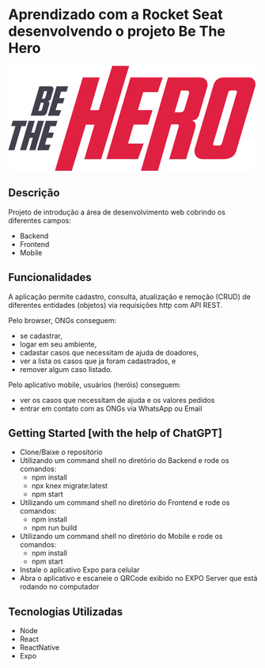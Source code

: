 # Aprendizado com a Rocket Seat desenvolvendo o projeto Be The Hero

![](https://raw.githubusercontent.com/SLMath/Dev_RocketSeat-BeTheHero/2e10311b085a4bfea0ed8221f660c1d1b011fe08/frontend/src/assets/logo.svg)

## Descrição
Projeto de introdução a área de desenvolvimento web cobrindo os diferentes campos:
- Backend
- Frontend
- Mobile

## Funcionalidades
A aplicação permite cadastro, consulta, atualização e remoção (CRUD) de diferentes entidades (objetos) via requisições http com API REST.

Pelo browser, ONGs conseguem: 
- se cadastrar,
- logar em seu ambiente,
- cadastar casos que necessitam de ajuda de doadores,
- ver a lista os casos que ja foram cadastrados, e
- remover algum caso listado.

Pelo aplicativo mobile, usuários (heróis) conseguem:
- ver os casos que necessitam de ajuda e os valores pedidos
- entrar em contato com as ONGs via WhatsApp ou Email

## Getting Started [with the help of ChatGPT]
- Clone/Baixe o repositório
- Utilizando um command shell no diretório do Backend e rode os comandos:
  - npm install
  - npx knex migrate:latest
  - npm start
- Utilizando um command shell no diretório do Frontend e rode os comandos:
  - npm install
  - npm run build
- Utilizando um command shell no diretório do Mobile e rode os comandos:
  - npm install
  - npm start
- Instale o aplicativo Expo para celular
- Abra o aplicativo e escaneie o QRCode exibido no EXPO Server que está rodando no computador

## Tecnologias Utilizadas
- Node
- React
- ReactNative
- Expo
